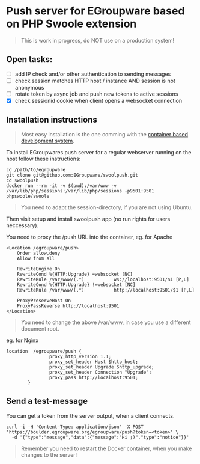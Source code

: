# Push server for EGroupware based on PHP Swoole extension

> This is work in progress, do NOT use on a production system!

## Open tasks:
- [ ] add IP check and/or other authentication to sending messages
- [ ] check session matches HTTP host / instance AND session is not anonymous
- [ ] rotate token by async job and push new tokens to active sessions
- [x] check sessionid cookie when client opens a websocket connection

## Installation instructions
> Most easy installation is the one comming with the [container based development system](https://github.com/EGroupware/egroupware/tree/master/doc/docker/development).

To install EGroupwares push server for a regular webserver running on the host follow these instructions:
```
cd /path/to/egroupware
git clone git@github.com:EGroupware/swoolpush.git
cd swoolpush
docker run --rm -it -v $(pwd):/var/www -v /var/lib/php/sessions:/var/lib/php/sessions -p9501:9501 phpswoole/swoole
```
> You need to adapt the session-directory, if you are not using Ubuntu.

Then visit setup and install swoolpush app (no run rights for users neccessary).

You need to proxy the /push URL into the container, eg. for Apache
```
<Location /egroupware/push>
    Order allow,deny
    Allow from all

    RewriteEngine On
    RewriteCond %{HTTP:Upgrade} =websocket [NC]
    RewriteRule /var/www/(.*)           ws://localhost:9501/$1 [P,L]
    RewriteCond %{HTTP:Upgrade} !=websocket [NC]
    RewriteRule /var/www/(.*)           http://localhost:9501/$1 [P,L]

    ProxyPreserveHost On
    ProxyPassReverse http://localhost:9501
</Location>
```
> You need to change the above /var/www, in case you use a different document root.

eg. for Nginx
```
location  /egroupware/push {
                proxy_http_version 1.1;
                proxy_set_header Host $http_host;
                proxy_set_header Upgrade $http_upgrade;
                proxy_set_header Connection "Upgrade";
                proxy_pass http://localhost:9501;
        }
```

## Send a test-message
You can get a token from the server output, when a client connects.
```
curl -i -H 'Content-Type: application/json' -X POST 'https://boulder.egroupware.org/egroupware/push?token=<token>' \
  -d '{"type":"message","data":{"message":"Hi ;)","type":"notice"}}'
```

> Remember you need to restart the Docker container, when you make changes to the server!
